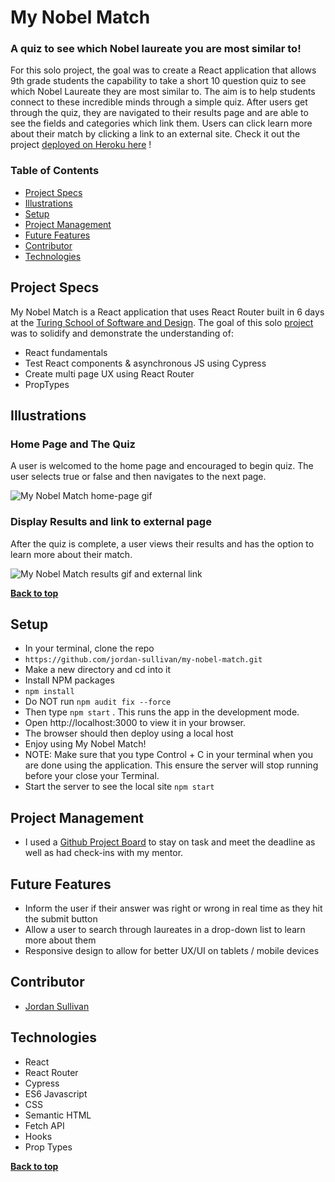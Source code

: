 # My Nobel Match
### A quiz to see which Nobel laureate you are most similar to! 

For this solo project, the goal was to create a React application that allows 9th grade students the capability to take a short 10 question quiz to see which Nobel Laureate they are most similar to. The aim is to help students connect to these incredible minds through a simple quiz. After users get through the quiz, they are navigated to their results page and are able to see the fields and categories which link them. Users can click learn more about their match by clicking a link to an external site. Check it out the project [deployed on Heroku here](https://rancid-tomatillos-movie-viewer.herokuapp.com/) !

### Table of Contents
- [Project Specs](#project-specs)
- [Illustrations](#illustrations)
- [Setup](#setup)
- [Project Management](#project-management)
- [Future Features](#future-features)
- [Contributor](#contributors)
- [Technologies](#technologies)


## Project Specs

My Nobel Match is a React application that uses React Router built in 6 days at the [Turing School of Software and Design](https://turing.edu/). The goal of this solo [project](https://frontend.turing.edu/projects/module-3/showcase.html) was to solidify and demonstrate the understanding of:

- React fundamentals
- Test React components & asynchronous JS using Cypress
- Create multi page UX using React Router
- PropTypes


## Illustrations

### Home Page and The Quiz
A user is welcomed to the home page and encouraged to begin quiz. The user selects true or false and then navigates to the next page. 

![My Nobel Match home-page gif](https://media.giphy.com/media/jX6LN52LF89CturCJS/giphy.gif)

### Display Results and link to external page
After the quiz is complete, a user views their results and has the option to learn more about their match.

![My Nobel Match results gif and external link](https://media.giphy.com/media/t6xkInpM0C1jphhcvT/giphy.gif)

**[Back to top](#table-of-contents)**

## Setup

- In your terminal, clone the repo
- `https://github.com/jordan-sullivan/my-nobel-match.git`
- Make a new directory and cd into it
- Install NPM packages
- `npm install`
- Do NOT run `npm audit fix --force`
- Then type `npm start` . This runs the app in the development mode.
- Open http://localhost:3000 to view it in your browser.
- The browser should then deploy using a local host
- Enjoy using My Nobel Match!
- NOTE: Make sure that you type Control + C in your terminal when you are done using the application. This ensure the server will stop running before your close your Terminal.
- Start the server to see the local site `npm start`


## Project Management

- I used a [Github Project Board](https://github.com/users/jordan-sullivan/projects/11) to stay on task and meet the deadline as well as had check-ins with my mentor. 

## Future Features

- Inform the user if their answer was right or wrong in real time as they hit the submit button
- Allow a user to search through laureates in a drop-down list to learn more about them 
- Responsive design to allow for better UX/UI on tablets / mobile devices


## Contributor

- [Jordan Sullivan](https://github.com/jordan-sullivan)


## Technologies

- React
- React Router
- Cypress
- ES6 Javascript
- CSS
- Semantic HTML
- Fetch API
- Hooks
- Prop Types


**[Back to top](#table-of-contents)**
